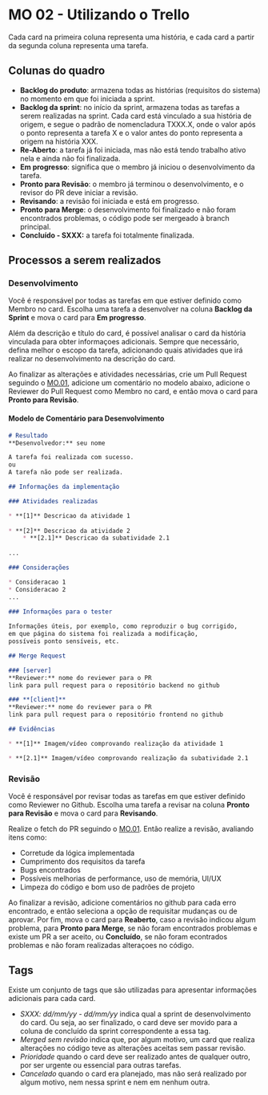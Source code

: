 # MO 02 - Utilizando o Trello

Cada card na primeira coluna representa uma história, e cada card a partir da segunda coluna representa uma tarefa.

## Colunas do quadro

- **Backlog do produto**: armazena todas as histórias (requisitos do sistema) no momento em que foi iniciada a sprint.
- **Backlog da sprint**: no início da sprint, armazena todas as tarefas a serem realizadas na sprint. 
Cada card está vinculado a sua história de origem, e segue o padrão de nomencladura TXXX.X, onde o valor após o ponto
representa a tarefa X e o valor antes do ponto representa a origem na história XXX.
- **Re-Aberto**: a tarefa já foi iniciada, mas não está tendo trabalho ativo nela e ainda não foi finalizada.
- **Em progresso**: significa que o membro já iniciou o desenvolvimento da tarefa.
- **Pronto para Revisão**: o membro já terminou o desenvolvimento, e o revisor do PR deve iniciar a revisão.
- **Revisando**: a revisão foi iniciada e está em progresso.
- **Pronto para Merge**: o desenvolvimento foi finalizado e não foram encontrados problemas,
o código pode ser mergeado à branch principal.
- **Concluído - SXXX:** a tarefa foi totalmente finalizada.

## Processos a serem realizados

### Desenvolvimento

Você é responsável por todas as tarefas em que estiver definido como Membro no card.
Escolha uma tarefa a desenvolver na coluna **Backlog da Sprint** e mova o card para **Em progresso**.

Além da descrição e título do card, é possível analisar o card da história vinculada para obter informaçoes adicionais.
Sempre que necessário, defina melhor o escopo da tarefa, adicionando quais atividades que irá realizar no desenvolvimento na descrição do card.

Ao finalizar as alterações e atividades necessárias, crie um Pull Request seguindo o [MO.01](./MO.01-Git-Github.md),
adicione um comentário no modelo abaixo, adicione o Reviewer do Pull Request como Membro no card, e então mova o card para **Pronto para Revisão**.

#### Modelo de Comentário para Desenvolvimento

```markdown
# Resultado
**Desenvolvedor:** seu nome

A tarefa foi realizada com sucesso.
ou
A tarefa não pode ser realizada.

## Informações da implementação

### Atividades realizadas

* **[1]** Descricao da atividade 1
  
* **[2]** Descricao da atividade 2
    * **[2.1]** Descricao da subatividade 2.1
      
...

### Considerações

* Consideracao 1
* Consideracao 2
...
  
### Informações para o tester

Informações úteis, por exemplo, como reproduzir o bug corrigido,
em que página do sistema foi realizada a modificação,
possíveis ponto sensíveis, etc.

## Merge Request

### [server]
**Reviewer:** nome do reviewer para o PR
link para pull request para o repositório backend no github

### **[client]**
**Reviewer:** nome do reviewer para o PR
link para pull request para o repositório frontend no github

## Evidências

* **[1]** Imagem/vídeo comprovando realização da atividade 1

* **[2.1]** Imagem/vídeo comprovando realização da subatividade 2.1
```

### Revisão

Você é responsável por revisar todas as tarefas em que estiver definido como Reviewer no Github.
Escolha uma tarefa a revisar na coluna **Pronto para Revisão** e mova o card para **Revisando**.

Realize o fetch do PR seguindo o [MO.01](./MO.01-Git-Github.md). Então realize a revisão, avaliando itens como:
- Corretude da lógica implementada
- Cumprimento dos requisitos da tarefa
- Bugs encontrados
- Possíveis melhorias de performance, uso de memória, UI/UX
- Limpeza do código e bom uso de padrões de projeto

Ao finalizar a revisão, adicione comentários no github para cada erro encontrado, e então seleciona a opção de requisitar
mudanças ou de aprovar. Por fim, mova o card para **Reaberto**, caso a revisão indicou algum problema, para
**Pronto para Merge**, se não foram encontrados problemas e existe um PR a ser aceito, ou **Concluído**, se não foram
econtrados problemas e não foram realizadas alteraçoes no código.

## Tags

Existe um conjunto de tags que são utilizadas para apresentar informações adicionais para cada card.

- *SXXX: dd/mm/yy - dd/mm/yy* indica qual a sprint de desenvolvimento do card. Ou seja, ao ser finalizado, o card deve
ser movido para a coluna de concluído da sprint correspondente a essa tag.
- *Merged sem revisão* indica que, por algum motivo, um card que realiza alterações no código teve as alterações aceitas
sem passar revisão.
- *Prioridade* quando o card deve ser realizado antes de qualquer outro, por ser urgente ou essencial para outras tarefas.
- *Cancelado* quando o card era planejado, mas não será realizado por algum motivo, nem nessa sprint e nem em nenhum outra.
